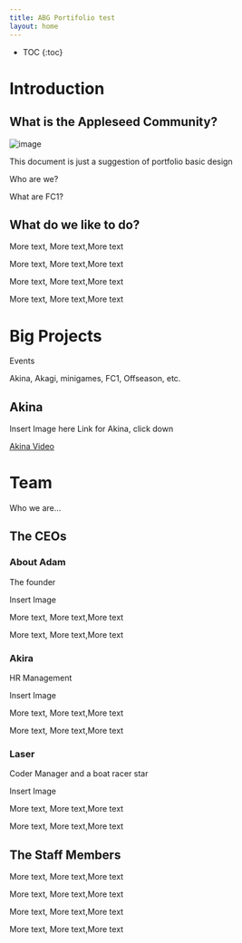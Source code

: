 ```yaml
---
title: ABG Portifolio test
layout: home
---
```


* TOC
{:toc}

# Introduction

## What is the Appleseed Community?

![image](https://user-images.githubusercontent.com/96582306/205429154-3873b6b2-c31e-4f78-856d-cb7b0b09f015.png)

This document is just a suggestion of portfolio basic design

Who are we?

What are FC1?

## What do we like to do?

More text, More text,More text

More text, More text,More text

More text, More text,More text

More text, More text,More text

# Big Projects

Events

Akina, Akagi, minigames, FC1, Offseason, etc.

## Akina

Insert Image here Link for Akina, click down

[Akina Video](https://www.youtube.com/watch?v=moPjqLGlNQ8)

# Team

Who we are…

## The CEOs

### About Adam

The founder

Insert Image

More text, More text,More text

More text, More text,More text

### Akira

HR Management

Insert Image

More text, More text,More text

More text, More text,More text

### Laser
Coder Manager and a boat racer star

Insert Image

More text, More text,More text

More text, More text,More text

## The Staff Members

More text, More text,More text

More text, More text,More text

More text, More text,More text

More text, More text,More text
